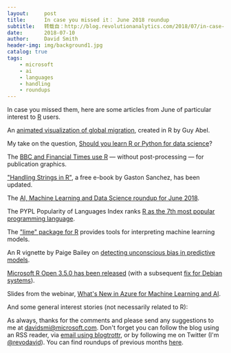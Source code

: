 ```yaml
---
layout:     post
title:      In case you missed it： June 2018 roundup
subtitle:   转载自：http://blog.revolutionanalytics.com/2018/07/in-case-you-missed-it-june-2018-roundup.html
date:       2018-07-10
author:     David Smith
header-img: img/background1.jpg
catalog: true
tags:
    - microsoft
    - ai
    - languages
    - handling
    - roundups
---
```


In case you missed them, here are some articles from June of particular interest to [R](https://mran.microsoft.com/documents/what-is-r) users.

An [animated visualization of global migration](http://blog.revolutionanalytics.com/2018/06/global-migration-animated-with-r.html), created in R by Guy Abel.

My take on the question, [Should you learn R or Python for data science](http://blog.revolutionanalytics.com/2018/06/python-or-r.html)?

The [BBC and Financial Times use R](http://blog.revolutionanalytics.com/2018/06/ft-bbc-uses-r.html) — without post-processing — for publication graphics.

["Handling Strings in R"](http://blog.revolutionanalytics.com/2018/06/handling-strings-with-r.html), a free e-book by Gaston Sanchez, has been updated.

The [AI, Machine Learning and Data Science roundup for June 2018](http://blog.revolutionanalytics.com/2018/06/ai-roundup-june-2018.html).

The PYPL Popularity of Languages Index ranks [R as the 7th most popular programming language](http://blog.revolutionanalytics.com/2018/06/pypl-programming-language-trends.html).

The ["lime" package for R](http://blog.revolutionanalytics.com/2018/06/lime-package.html) provides tools for interpreting machine learning models.

An R vignette by Paige Bailey on [detecting unconscious bias in predictive models](http://blog.revolutionanalytics.com/2018/06/understanding-bias.html).

[Microsoft R Open 3.5.0 has been released](http://blog.revolutionanalytics.com/2018/06/microsoft-r-open-350-now-available.html) (with a subsequent [fix for Debian systems](http://blog.revolutionanalytics.com/2018/06/hotfix-for-mro-350-on-linux.html)).

Slides from the webinar, [What's New in Azure for Machine Learning and AI](http://blog.revolutionanalytics.com/2018/06/whats-new-in-azure-for-machine-learning-and-ai.html).

And some general interest stories (not necessarily related to R):

As always, thanks for the comments and please send any suggestions to me at [davidsmi@microsoft.com](mailto:davidsmi@microsoft.com). Don't forget you can follow the blog using an RSS reader, via [email using blogtrottr](http://blogtrottr.com/), or by following me on Twitter (I'm [@revodavid](http://twitter.com/revodavid)). You can find roundups of previous months [here](http://blog.revolutionanalytics.com/roundups).
